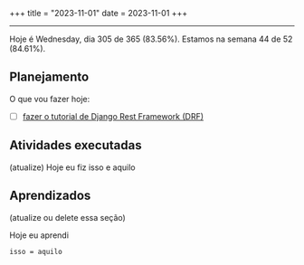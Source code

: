 +++
title = "2023-11-01"
date = 2023-11-01
+++

---

Hoje é Wednesday, dia 305 de 365 (83.56%). Estamos na semana 44 de 52 (84.61%). 

## Planejamento

O que vou fazer hoje:  

- [ ] [fazer o tutorial de Django Rest Framework (DRF)](https://www.django-rest-framework.org/)

## Atividades executadas

(atualize) Hoje eu fiz isso e aquilo

## Aprendizados

(atualize ou delete essa seção)

Hoje eu aprendi
```
isso = aquilo
```
